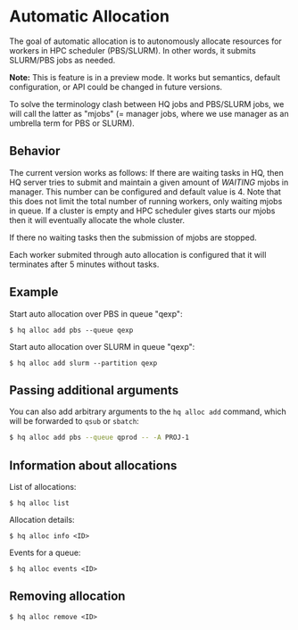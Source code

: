 
# Automatic Allocation

The goal of automatic allocation is to autonomously allocate resources for workers in HPC scheduler (PBS/SLURM). In other words, it submits SLURM/PBS jobs as needed.


**Note:** This is feature is in a preview mode. It works but semantics, default configuration, or API could be changed in future versions.

To solve the terminology clash between HQ jobs and PBS/SLURM jobs, we will call the latter as "mjobs" (= manager jobs, where we use manager as an umbrella term for PBS or SLURM).


## Behavior

The current version works as follows: If there are waiting tasks in HQ, then HQ server tries to submit and maintain a given amount of *WAITING* mjobs in manager. This number can be configured and default value is 4. Note that this does not limit the total number of running workers, only waiting mjobs in queue. If a cluster is empty and HPC scheduler gives starts our mjobs then it will eventually allocate the whole cluster.

If there no waiting tasks then the submission of mjobs are stopped.

Each worker submited through auto allocation is configured that it will terminates after 5 minutes without tasks.


## Example

Start auto allocation over PBS in queue "qexp":

``$ hq alloc add pbs --queue qexp``

Start auto allocation over SLURM in queue "qexp":

``$ hq alloc add slurm --partition qexp``

## Passing additional arguments
You can also add arbitrary arguments to the `hq alloc add` command, which will be forwarded to `qsub` or `sbatch`:

```bash
$ hq alloc add pbs --queue qprod -- -A PROJ-1
```

## Information about allocations


List of allocations:

``$ hq alloc list``

Allocation details:

``$ hq alloc info <ID>``


Events for a queue:

``$ hq alloc events <ID>``


## Removing allocation

``$ hq alloc remove <ID>``
